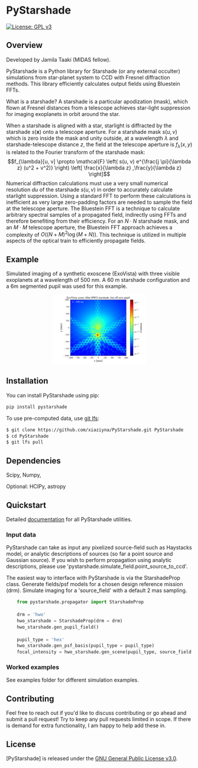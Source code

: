 # PyStarshade

[![License: GPL v3](https://img.shields.io/badge/License-GPLv3-blue.svg)](https://www.gnu.org/licenses/gpl-3.0)

## Overview

Developed by Jamila Taaki (MIDAS fellow).

PyStarshade is a Python library for Starshade (or any external occulter) simulations from star-planet system to CCD with Fresnel diffraction methods. This library efficiently calculates output fields using Bluestein FFTs.

What is a starshade? A starshade is a particular apodization (mask), which flown at Fresnel distances from a telescope achieves star-light suppression for imaging exoplanets in orbit around the star. 

When a starshade is aligned with a star, starlight is diffracted by the starshade $s(\mathbf{x})$ onto a telescope aperture. For a starshade mask $s(u, v)$ which is zero inside the mask and unity outside, at a wavelength $\lambda$ and starshade-telescope distance $z$, the field at the telescope aperture is $f_{\lambda}(x, y)$ is related to the Fourier transform of the starshade mask:
 $$f_{\lambda}[u, v] \propto \mathcal{F} \left( s(u, v) e^{\frac{j \pi}{\lambda z} (u^2 + v^2)} \right) \left[ \frac{x}{\lambda z} ,\frac{y}{\lambda z} \right]$$
Numerical diffraction calculations must use a very small numerical resolution $d u$ of the starshade $s(u, v)$ in order to accurately calculate starlight suppression. Using a standard FFT to perform these calculations is inefficient as very large zero-padding factors are needed to sample the field at the telescope aperture. The Bluestein FFT is a technique to calculate arbitrary spectral samples of a propagated field, indirectly using FFTs and therefore benefiting from their efficiency. For an $N \cdot N$ starshade mask, and an $M \cdot M$ telescope aperture, the Bluestein FFT approach achieves a complexity of $O((N+M)^2 \log (M+N))$. This technique is utilized in multiple aspects of the optical train to efficiently propagate fields.


## Example
Simulated imaging of a synthetic exoscene (ExoVista) with three visible exoplanets at a
wavelength of 500 nm. A 60 m starshade configuration and a 6m segmented pupil was used for this
example.
<p align="center">
  <img src="images/exo_scene.png" alt="Three planets imaged with a HWO concept starshade and a 6m hexagonal segmented pupil." width="50%">
</p>

## Installation

You can install PyStarshade using pip:

```bash
pip install pystarshade
```

To use pre-computed data, use [git lfs](https://git-lfs.com): 
```bash
$ git clone https://github.com/xiaziyna/PyStarshade.git PyStarshade
$ cd PyStarshade
$ git lfs pull
```

## Dependencies

Scipy, Numpy,

Optional: HCIPy, astropy

## Quickstart

Detailed [documentation](https://pystarshade.readthedocs.io/en/latest/) for all PyStarshade utilities.

### Input data

PyStarshade can take as input any pixelized source-field such as Haystacks model, or analytic descriptions of sources
(so far a point source and Gaussian source). If you wish to perform propagation using analytic descriptions, please 
use 'pystarshade.simulate_field.point_source_to_ccd'.

The easiest way to interface with PyStarshade is via the StarshadeProp class. Generate fields/psf models for a chosen design reference mission (drm).
Simulate imaging for a 'source_field' with a default 2 mas sampling.

```python
    from pystarshade.propagator import StarshadeProp

    drm = 'hwo'
    hwo_starshade = StarshadeProp(drm = drm)
    hwo_starshade.gen_pupil_field()

    pupil_type = 'hex'
    hwo_starshade.gen_psf_basis(pupil_type = pupil_type)
    focal_intensity = hwo_starshade.gen_scene(pupil_type, source_field.astype(np.float32), 500e-9)
```


### Worked examples

See examples folder for different simulation examples.

## Contributing

Feel free to reach out if you'd like to discuss contributing or go ahead and submit a pull request!
Try to keep any pull requests limited in scope. 
If there is demand for extra functionality, I am happy to help add these in.

## License

[PyStarshade] is released under the [GNU General Public License v3.0](LICENSE).
